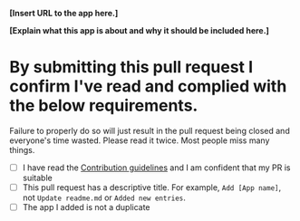 <!-- Please fill in the **bold** fields, submit the pull request and tick the checkboxes. DO NOT SUBMIT ANYTHING IF YOU FAIL ANY OF THIS RULES -->

**[Insert URL to the app here.]**

**[Explain what this app is about and why it should be included here.]**


# By submitting this pull request I confirm I've read and complied with the below requirements.

Failure to properly do so will just result in the pull request being closed and everyone's time wasted. Please read it twice. Most people miss many things.

- [ ] I have read the [Contribution guidelines](https://github.com/aviaryan/awesome-no-login-web-apps/blob/master/CONTRIBUTING.md) and I am confident that my PR is suitable 
- [ ] This pull request has a descriptive title. For example, `Add [App name]`, not `Update readme.md` or `Added new entries`.
- [ ] The app I added is not a duplicate
